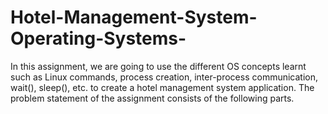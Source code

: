 # Hotel-Management-System-Operating-Systems-
In this assignment, we are going to use the different OS concepts learnt such as Linux commands, process creation, inter-process communication, wait(), sleep(), etc. to create a hotel management system application. The problem statement of the assignment consists of the following parts.
